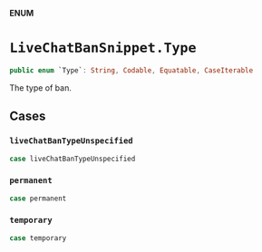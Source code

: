 **ENUM**

# `LiveChatBanSnippet.Type`

```swift
public enum `Type`: String, Codable, Equatable, CaseIterable
```

The type of ban.

## Cases
### `liveChatBanTypeUnspecified`

```swift
case liveChatBanTypeUnspecified
```

### `permanent`

```swift
case permanent
```

### `temporary`

```swift
case temporary
```
